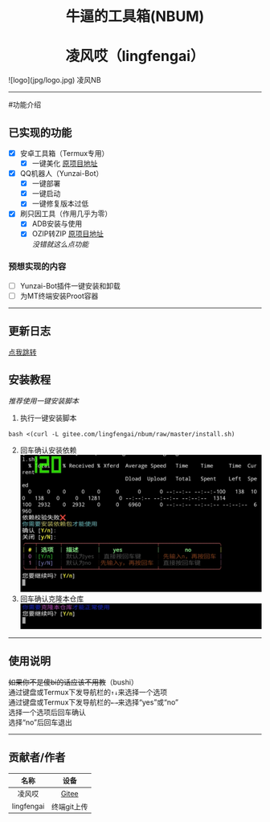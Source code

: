 <div style="text-align: center;">
  <h1>牛逼的工具箱(NBUM)</h1>
  <h1>凌风哎（lingfengai）</h1>
</div>
![logo](jpg/logo.jpg)  
凌风NB  

___

#功能介绍

## 已实现的功能

- [x] 安卓工具箱（Termux专用）  
    - [x] 一键美化 [原项目地址](https://github.com/remo7777/T-Header "T-Header")  
- [x] QQ机器人（Yunzai-Bot）  
    - [x] 一键部署  
    - [x] 一键启动  
    - [x] 一键修复版本过低  
- [x] 刷只因工具（作用几乎为零）  
    - [x] ADB安装与使用  
    - [x] OZIP转ZIP [原项目地址](https://github.com/liyw0205/oziptozip "oziptozip")  
*没错就这么点功能*  

### 预想实现的内容  

- [ ] Yunzai-Bot插件一键安装和卸载  
- [ ] 为MT终端安装Proot容器  

___

## 更新日志

[点我跳转](https://gitee.com/lingfengai/nbum/blob/master/update.md)

## 安装教程  

*推荐使用一键安装脚本*

1.  执行一键安装脚本  
```
bash <(curl -L gitee.com/lingfengai/nbum/raw/master/install.sh)
```
2.  回车确认安装依赖  
![安装](jpg/Screenshot_20230610_211359.jpg)  
3.  回车确认克隆本仓库  
![克隆](jpg/Screenshot_20230610_211607.jpg)  

___

## 使用说明  

~~如果你不是傻bi的话应该不用教~~（bushi）  
通过键盘或Termux下发导航栏的`↑↓`来选择一个选项  
通过键盘或Termux下发导航栏的`←→`来选择“yes”或“no”  
选择一个选项后回车确认  
选择“no”后回车退出  

___

## 贡献者/作者  

|    名称     |     设备     |
|    :----:   |    :----:   |
| 凌风哎     | [Gitee](https://gitee.com/lingfengai) |
| lingfengai   |  终端git上传  |
